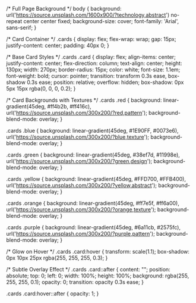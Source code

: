 /* Full Page Background */
body {
    background: url('https://source.unsplash.com/1600x900/?technology,abstract') no-repeat center center fixed;
    background-size: cover;
    font-family: 'Arial', sans-serif;
}

/* Card Container */
.cards {
    display: flex;
    flex-wrap: wrap;
    gap: 15px;
    justify-content: center;
    padding: 40px 0;
}

/* Base Card Styles */
.cards .card {
    display: flex;
    align-items: center;
    justify-content: center;
    flex-direction: column;
    text-align: center;
    height: 130px;
    width: 270px;
    border-radius: 15px;
    color: white;
    font-size: 1.1em;
    font-weight: bold;
    cursor: pointer;
    transition: transform 0.3s ease, box-shadow 0.3s ease;
    position: relative;
    overflow: hidden;
    box-shadow: 0px 5px 15px rgba(0, 0, 0, 0.2);
}

/* Card Backgrounds with Textures */
.cards .red {
    background: linear-gradient(45deg, #ff4b2b, #ff416c), url('https://source.unsplash.com/300x200/?red,pattern');
    background-blend-mode: overlay;
}

.cards .blue {
    background: linear-gradient(45deg, #1E90FF, #0073e6), url('https://source.unsplash.com/300x200/?blue,texture');
    background-blend-mode: overlay;
}

.cards .green {
    background: linear-gradient(45deg, #38ef7d, #11998e), url('https://source.unsplash.com/300x200/?green,design');
    background-blend-mode: overlay;
}

.cards .yellow {
    background: linear-gradient(45deg, #FFD700, #FFB400), url('https://source.unsplash.com/300x200/?yellow,abstract');
    background-blend-mode: overlay;
}

.cards .orange {
    background: linear-gradient(45deg, #ff7e5f, #ff6a00), url('https://source.unsplash.com/300x200/?orange,texture');
    background-blend-mode: overlay;
}

.cards .purple {
    background: linear-gradient(45deg, #6a11cb, #2575fc), url('https://source.unsplash.com/300x200/?purple,pattern');
    background-blend-mode: overlay;
}

/* Glow on Hover */
.cards .card:hover {
    transform: scale(1.1);
    box-shadow: 0px 10px 25px rgba(255, 255, 255, 0.3);
}

/* Subtle Overlay Effect */
.cards .card::after {
    content: "";
    position: absolute;
    top: 0;
    left: 0;
    width: 100%;
    height: 100%;
    background: rgba(255, 255, 255, 0.1);
    opacity: 0;
    transition: opacity 0.3s ease;
}

.cards .card:hover::after {
    opacity: 1;
}

